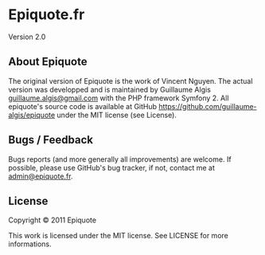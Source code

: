 Epiquote.fr
===========

Version 2.0

About Epiquote
--------------
The original version of Epiquote is the work of Vincent Nguyen.
The actual version was developped and is maintained by Guillaume Algis
guillaume.algis@gmail.com with the PHP framework Symfony 2.
All epiquote's source code is available at GitHub
https://github.com/guillaume-algis/epiquote
under the MIT license (see License).

Bugs / Feedback
---------------
Bugs reports (and more generally all improvements) are welcome. If possible,
please use GitHub's bug tracker, if not, contact me at
admin@epiquote.fr.

License
-------
Copyright © 2011 Epiquote

This work is licensed under the MIT license.
See LICENSE for more informations.
